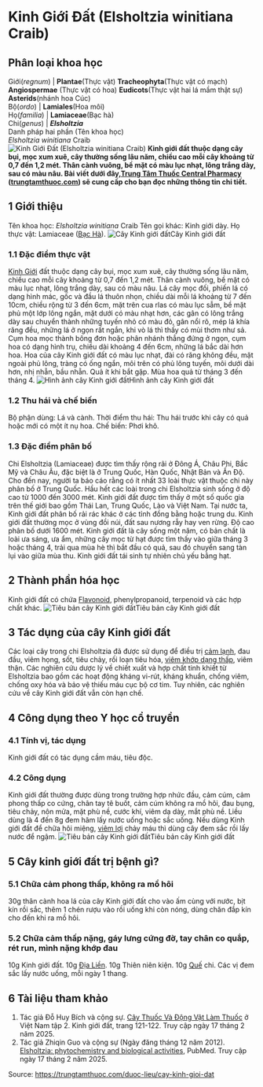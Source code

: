 # Kinh Giới Đất (Elsholtzia winitiana Craib)

Phân loại khoa học  
---  
Giới(_regnum_) |  **Plantae**(Thực vật) **Tracheophyta**(Thực vật có mạch) **Angiospermae** (Thực vật có hoa) **Eudicots**(Thực vật hai lá mầm thật sự) **Asterids**(nhánh hoa Cúc)  
Bộ(_ordo_) | **Lamiales**(Hoa môi)  
Họ(_familia_) | **Lamiaceae**(Bạc hà)  
Chi(_genus_) | **_Elsholtzia_**  
Danh pháp hai phần (Tên khoa học)  
_Elsholtzia winitiana_ Craib  
![Kinh Giới Đất \(Elsholtzia winitiana Craib\)](https://trungtamthuoc.com/images/others/kinh-gioi-dat-1-5018.jpg)
**Kinh giới đất thuộc dạng cây bụi, mọc xum xuê, cây thường sống lâu năm, chiều cao mỗi cây khoảng từ 0,7 đến 1,2 mét. Thân cành vuông, bề mặt có màu lục nhạt, lông trắng dày, sau có màu nâu. Bài viết dưới đây,[Trung Tâm Thuốc Central Pharmacy](https://trungtamthuoc.com/ "Trung Tâm Thuốc Central Pharmacy") ([trungtamthuoc.com](https://trungtamthuoc.com/ "trungtamthuoc.com")) sẽ cung cấp cho bạn đọc những thông tin chi tiết.**
##  1 Giới thiệu
Tên khoa học: _Elsholtzia winitiana_ Craib
Tên gọi khác: Kinh giới dày.
Họ thực vật: Lamiaceae ([Bạc Hà](https://trungtamthuoc.com/duoc-lieu/bac-ha "Bạc Hà")).
![Cây Kinh giới đất](https://trungtamthuoc.com/images/item/kinh-gioi-dat-3.jpg)Cây Kinh giới đất
### 1.1 Đặc điểm thực vật
[Kinh Giới](https://trungtamthuoc.com/duoc-lieu/kinh-gioi-74 "Kinh Giới") đất thuộc dạng cây bụi, mọc xum xuê, cây thường sống lâu năm, chiều cao mỗi cây khoảng từ 0,7 đến 1,2 mét.
Thân cành vuông, bề mặt có màu lục nhạt, lông trắng dày, sau có màu nâu.
Lá cây mọc đối, phiến lá có dạng hình mác, gốc và đầu lá thuôn nhọn, chiều dài mỗi lá khoảng từ 7 đến 10cm, chiều rộng từ 3 đến 6cm, mặt trên cua rlas có màu lục sẫm, bề mặt phủ một lớp lông ngắn, mặt dưới có màu nhạt hơn, các gân có lông trắng dày sau chuyển thành những tuyến nhỏ có màu đỏ, gân nổi rõ, mép lá khía răng đều, những lá ở ngọn rất ngắn, khi vò lá thì thấy có mùi thơm như sả.
Cụm hoa mọc thành bông đơn hoặc phân nhánh thẳng đứng ở ngọn, cụm hoa có dạng hình trụ, chiều dài khoảng 4 đến 6cm, những lá bắc dài hơn hoa. Hoa của cây Kinh giới đất có màu lục nhạt, đài có răng không đều, mặt ngoài phủ lông, tràng có ống ngắn, môi trên có phủ lông tuyến, môi dưới dài hơn, nhị nhẵn, bầu nhẵn.
Quả ít khi bắt gặp.
Mùa hoa quả từ tháng 3 đến tháng 4.
![Hình ảnh cây Kinh giới đất](https://trungtamthuoc.com/images/item/kinh-gioi-dat-2.jpg)Hình ảnh cây Kinh giới đất
### 1.2 Thu hái và chế biến
Bộ phận dùng: Lá và cành.
Thời điểm thu hái: Thu hái trước khi cây có quả hoặc mới có một ít nụ hoa.
Chế biến: Phơi khô.
### 1.3 Đặc điểm phân bố
Chi Elsholtzia (Lamiaceae) được tìm thấy rộng rãi ở Đông Á, Châu Phi, Bắc Mỹ và Châu Âu, đặc biệt là ở Trung Quốc, Hàn Quốc, Nhật Bản và Ấn Độ. Cho đến nay, người ta báo cáo rằng có ít nhất 33 loài thực vật thuộc chi này phân bố ở Trung Quốc. Hầu hết các loài trong chi Elsholtzia sinh sống ở độ cao từ 1000 đến 3000 mét.
Kinh giới đất được tìm thấy ở một số quốc gia trên thế giới bao gồm Thái Lan, Trung Quốc, Lào và Việt Nam.
Tại nước ta, Kinh giới đất phân bố rải rác khác ở các tỉnh đồng bằng hoặc trung du. Kinh giới đất thường mọc ở vùng đồi núi, đất sau nương rẫy hay ven rừng. Độ cao phân bố dưới 1600 mét.
Kinh giới đất là cây sống một năm, có bản chất là loài ưa sáng, ưa ẩm, những cây mọc từ hạt được tìm thấy vào giữa tháng 3 hoặc tháng 4, trải qua mùa hè thì bắt đầu có quả, sau đó chuyển sang tàn lụi vào giữa mùa thu.
Kinh giới đất tái sinh tự nhiên chủ yếu bằng hạt.
##  2 Thành phần hóa học
Kinh giới đất có chứa [Flavonoid](https://trungtamthuoc.com/hoat-chat/flavonoid "Flavonoid"), phenylpropanoid, terpenoid và các hợp chất khác.
![Tiêu bản cây Kinh giới đất](https://trungtamthuoc.com/images/item/kinh-gioi-dat.jpg)Tiêu bản cây Kinh giới đất
##  3 Tác dụng của cây Kinh giới đất
Các loại cây trong chi Elsholtzia đã được sử dụng để điều trị [cảm lạnh](https://trungtamthuoc.com/bai-viet/cam-lanh-nguyen-nhan-trieu-chung-va-cac-bai-thuoc-dan-gian-chua-tri "cảm lạnh"), đau đầu, viêm họng, sốt, tiêu chảy, rối loạn tiêu hóa, [viêm khớp dạng thấp](https://trungtamthuoc.com/bai-viet/viem-khop-dang-thap "viêm khớp dạng thấp"), viêm thận. Các nghiên cứu dược lý về chiết xuất và hợp chất tinh khiết từ Elsholtzia bao gồm các hoạt động kháng vi-rút, kháng khuẩn, chống viêm, chống oxy hóa và bảo vệ thiếu máu cục bộ cơ tim. Tuy nhiên, các nghiên cứu về cây Kinh giới đất vẫn còn hạn chế.
##  4 Công dụng theo Y học cổ truyền
### 4.1 Tính vị, tác dụng
Kinh giới đất có tác dụng cầm máu, tiêu độc.
### 4.2 Công dụng
Kinh giới đất thường được dùng trong trường hợp nhức đầu, cảm cúm, cảm phong thấp co cứng, chân tay tê buốt, cảm cúm không ra mồ hôi, đau bụng, tiêu chảy, nôn mửa, mặt phù nề, cước khí, viêm dạ dày, mắt phù nề.
Liều dùng là 4 đến 8g đem hãm lấy nước uống hoặc sắc uống.
Nếu dùng Kinh giới đất để chữa hôi miệng, [viêm lợi](https://trungtamthuoc.com/bai-viet/viem-loi-loet-hoai-tu-cap-tinh "viêm lợi") chảy máu thì dùng cây đem sắc rồi lấy nước để ngậm.
![Tiêu bản cây Kinh giới đất](https://trungtamthuoc.com/images/item/kinh-gioi-dat-0.jpg)Tiêu bản cây Kinh giới đất
##  5 Cây kinh giới đất trị bệnh gì?
### 5.1 Chữa cảm phong thấp, không ra mồ hôi
30g thân cành hoa lá của cây Kinh giới đất cho vào ấm cùng với nước, bịt kín rồi sắc, thêm 1 chén rượu vào rồi uống khi còn nóng, dùng chăn đắp kín cho đến khi ra mồ hôi.
### 5.2 Chữa cảm thấp nặng, gáy lưng cứng đờ, tay chân co quắp, rét run, mình nặng khớp đau
10g Kinh giới đất.
10g [Địa Liền](https://trungtamthuoc.com/duoc-lieu/httpsviwikipediaorgwikidialien "Địa Liền").
10g Thiên niên kiện.
10g [Quế](https://trungtamthuoc.com/duoc-lieu/que-51 "Quế") chi.
Các vị đem sắc lấy nước uống, mỗi ngày 1 thang.
##  6 Tài liệu tham khảo
  1. Tác giả Đỗ Huy Bích và cộng sự. [Cây Thuốc Và Động Vật Làm Thuốc](https://trungtamthuoc.com/bai-viet/doc-online-va-tai-mien-phi-pdf-sach-cay-thuoc-va-dong-vat-lam-thuoc-o-viet-nam "Cây Thuốc Và Động Vật Làm Thuốc") ở Việt Nam tập 2. Kinh giới đất, trang 121-122. Truy cập ngày 17 tháng 2 năm 2025.
  2. Tác giả Zhiqin Guo và cộng sự (Ngày đăng tháng 12 năm 2012). [Elsholtzia: phytochemistry and biological activities](https://pmc.ncbi.nlm.nih.gov/articles/PMC3536681/), PubMed. Truy cập ngày 17 tháng 2 năm 2025.




Source: https://trungtamthuoc.com/duoc-lieu/cay-kinh-gioi-dat